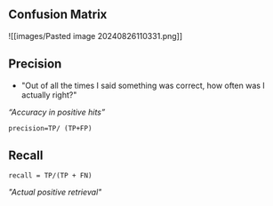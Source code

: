 ## Confusion Matrix
![[images/Pasted image 20240826110331.png]]

## Precision
- "Out of all the times I said something was correct, how often was I actually right?"

 *“Accuracy in positive hits”*
 
`precision=TP​/ (TP+FP)`

## Recall
` recall = TP/(TP + FN) `

*"Actual positive retrieval"*
